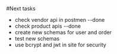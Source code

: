 #Next tasks 

- check vendor api in postmen --done
- check product apis --done
- create new schemas for user and order
- test new schemas
- use bcrypt and jwt in site for security